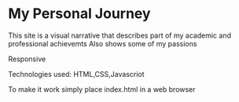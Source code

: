 
# My Personal Journey
This site is a visual narrative that describes part of my academic and professional achievemts 
Also shows some of my passions

Responsive



Technologies used:
HTML,CSS,Javascriot


To make it work simply place index.html in a web browser

